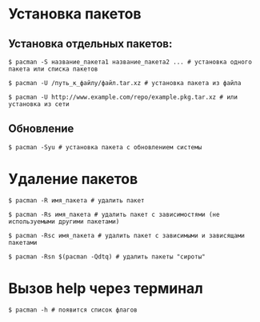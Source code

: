 # Установка пакетов
## Установка отдельных пакетов:
```console
$ pacman -S название_пакета1 название_пакета2 ... # установка одного пакета или списка пакетов
```

```console
$ pacman -U /путь_к_файлу/файл.tar.xz # установка пакета из файла
```
```console
$ pacman -U http://www.example.com/repo/example.pkg.tar.xz # или установка из сети
```
## Обновление
```console
$ pacman -Syu # установка пакета с обновлением системы
```

# Удаление пакетов
```console
$ pacman -R имя_пакета # удалить пакет
```
```console
$ pacman -Rs имя_пакета # удалить пакет с зависимостями (не используемыми другими пакетами)
```
```console
$ pacman -Rsc имя_пакета # удалить пакет с зависимыми и зависящами пакетами
```
```console
$ pacman -Rsn $(pacman -Qdtq) # удалить пакеты "сироты"
```

# Вызов help через терминал
```console
$ pacman -h # появится список флагов
```